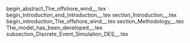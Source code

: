 begin_abstract_The_offshore_wind__.tex
begin_Introduction_end_Introduction__.tex
section_Introduction__.tex
begin_introduction_The_offshore_wind__.tex
section_Methodology__.tex
The_model_has_been_developed__.tex
subsection_Discrete_Event_Simulation_DES__.tex
